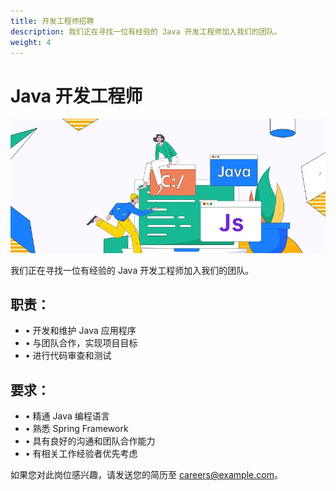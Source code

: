 ```yaml
---
title: 开发工程师招聘
description: 我们正在寻找一位有经验的 Java 开发工程师加入我们的团队。
weight: 4
---
```


<div class="intro py-5">
  <div class="container">
    <div class="row align-items-center">
      <div class="col-12 col-md-7 col-lg-6 order-1 order-md-1">
        <h1 class="mb-4">Java 开发工程师</h1>
        <div class="text-center mb-4">
          <img alt="Java 开发工程师" class="img-fluid intro-image" src="/assets/images/java_engineer.webp" />
        </div>
        <p class="lead mb-4">我们正在寻找一位有经验的 Java 开发工程师加入我们的团队。</p>
        <h2 class="h4 mb-3">职责：</h2>
        <ul class="list-unstyled mb-4">
          <li class="mb-2">• 开发和维护 Java 应用程序</li>
          <li class="mb-2">• 与团队合作，实现项目目标</li>
          <li class="mb-2">• 进行代码审查和测试</li>
        </ul>
        <h2 class="h4 mb-3">要求：</h2>
        <ul class="list-unstyled mb-4">
          <li class="mb-2">• 精通 Java 编程语言</li>
          <li class="mb-2">• 熟悉 Spring Framework</li>
          <li class="mb-2">• 具有良好的沟通和团队合作能力</li>
          <li class="mb-2">• 有相关工作经验者优先考虑</li>
        </ul>
        <p class="mb-0">如果您对此岗位感兴趣，请发送您的简历至 <a href="mailto:careers@example.com">careers@example.com</a>。</p>
      </div>
    </div>
  </div>
</div>
